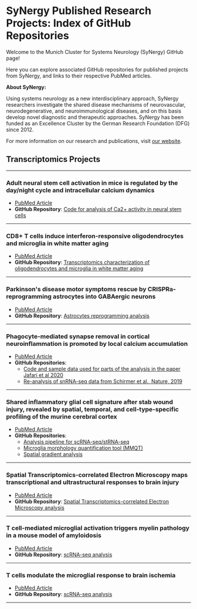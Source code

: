 # SyNergy Published Research Projects: Index of GitHub Repositories

Welcome to the Munich Cluster for Systems Neurology (SyNergy) GitHub page!

Here you can explore associated GitHub repositories for published projects from SyNergy, and links to their respective PubMed articles.

**About SyNergy:**

Using systems neurology as a new interdisciplinary approach, SyNergy researchers investigate the shared disease mechanisms of neurovascular, neurodegenerative, and neuroimmunological diseases, and on this basis develop novel diagnostic and therapeutic approaches.
SyNergy has been funded as an Excellence Cluster by the German Research Foundation (DFG) since 2012.

For more information on our research and publications, visit [our website](https://synergy-munich.de/).

## Transcriptomics Projects
---

### **Adult neural stem cell activation in mice is regulated by the day/night cycle and intracellular calcium dynamics**
- [PubMed Article](https://pubmed.ncbi.nlm.nih.gov/33482084/)
- **GitHub Repository**: [Code for analysis of Ca2+ activity in neural stem cells](https://github.com/SaghatelyanLab/Calcium_analysis_in_NSC)

---

### **CD8+ T cells induce interferon-responsive oligodendrocytes and microglia in white matter aging**
- [PubMed Article](https://pubmed.ncbi.nlm.nih.gov/36280798/)
- **GitHub Repository**: [Transcriptomics characterization of oligodendrocytes and microglia in white matter aging](https://github.com/ISD-SystemsNeuroscience/Aging_Oligos_Microglia)

---

### **Parkinson's disease motor symptoms rescue by CRISPRa‐reprogramming astrocytes into GABAergic neurons**
- [PubMed Article](https://pubmed.ncbi.nlm.nih.gov/35373464/)
- **GitHub Repository**: [Astrocytes reprogramming analysis](https://github.com/theislab/astrocytes_reprogramming_analysis)

---

### **Phagocyte-mediated synapse removal in cortical neuroinflammation is promoted by local calcium accumulation**
- [PubMed Article](https://pubmed.ncbi.nlm.nih.gov/33495636/)
- **GitHub Repositories**:
  - [Code and sample data used for parts of the analysis in the paper Jafari et al 2020](https://github.com/portugueslab/Jafari-et-al-2020)
  - [Re-analysis of snRNA-seq data from Schirmer et al., Nature, 2019](https://github.com/engelsdaniel/schirmer_reanalyzed)

---

### **Shared inflammatory glial cell signature after stab wound injury, revealed by spatial, temporal, and cell-type-specific profiling of the murine cerebral cortex**
- [PubMed Article](https://pubmed.ncbi.nlm.nih.gov/38570482/)
- **GitHub Repositories**:
  - [Analysis pipeline for scRNA-seq/stRNA-seq](https://github.com/NinkovicLab/Koupourtidou-Schwarz-et-al)
  - [Microglia morphology quantification tool (MMQT)](https://github.com/isdneuroimaging/mmqt)
  - [Spatial gradient analysis](https://github.com/simonmfr/SPATA2/tree/publicationCK)

---

### **Spatial Transcriptomics-correlated Electron Microscopy maps transcriptional and ultrastructural responses to brain injury**
- [PubMed Article](https://pubmed.ncbi.nlm.nih.gov/37433806/)
- **GitHub Repository**: [Spatial Transcriptomics-correlated Electron Microscopy analysis](https://github.com/ISD-SystemsNeuroscience/STcEM)

---

### **T cell-mediated microglial activation triggers myelin pathology in a mouse model of amyloidosis**
- [PubMed Article](https://pubmed.ncbi.nlm.nih.gov/38937583/)
- **GitHub Repository**: [scRNA-seq analysis](https://github.com/Ruoqing-feng/AD_inflammation)

---

### **T cells modulate the microglial response to brain ischemia**
- [PubMed Article](https://pubmed.ncbi.nlm.nih.gov/36512388/)
- **GitHub Repository**: [scRNA-seq analysis](https://github.com/Lieszlab/Benakis-et-al.-2022-eLife)

---
